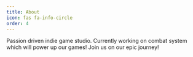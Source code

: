 ```yaml
---
title: About
icon: fas fa-info-circle
order: 4
---
```


Passion driven indie game studio. Currently working on combat system which will power up our games! Join us on our epic journey!

